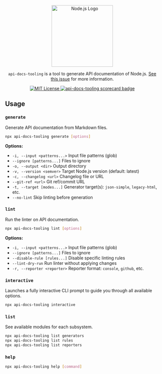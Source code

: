 <p align="center">
  <br />
  <a href="https://nodejs.org">
    <picture>
      <source media="(prefers-color-scheme: dark)" srcset="https://nodejs.org/static/logos/nodejsLight.svg">
      <img src="https://nodejs.org/static/logos/nodejsDark.svg" width="200px" alt="Node.js Logo">
    </picture>
  </a>
</p>

<p align="center">
  <code>api-docs-tooling</code> is a tool to generate API documentation of Node.js. <a href="https://github.com/nodejs/node/issues/52343">See this issue</a> for more information.
</p>

<p align="center">
  <a title="MIT License" href="LICENSE">
    <img src="https://img.shields.io/badge/license-MIT-blue" alt="MIT License" />
  </a>
   <a title="scorecard" href="https://securityscorecards.dev/viewer/?uri=github.com/nodejs/api-docs-tooling">
    <img src="https://api.securityscorecards.dev/projects/github.com/nodejs/api-docs-tooling/badge" alt="api-docs-tooling scorecard badge" />
  </a>
</p>

## Usage

### `generate`

Generate API documentation from Markdown files.

```sh
npx api-docs-tooling generate [options]
```

**Options:**

- `-i, --input <patterns...>` Input file patterns (glob)
- `--ignore [patterns...]` Files to ignore
- `-o, --output <dir>` Output directory
- `-v, --version <semver>` Target Node.js version (default: latest)
- `-c, --changelog <url>` Changelog file or URL
- `--git-ref <url>` Git ref/commit URL
- `-t, --target [modes...]` Generator target(s): `json-simple`, `legacy-html`, etc.
- `--no-lint` Skip linting before generation

### `lint`

Run the linter on API documentation.

```sh
npx api-docs-tooling lint [options]
```

**Options:**

- `-i, --input <patterns...>` Input file patterns (glob)
- `--ignore [patterns...]` Files to ignore
- `--disable-rule [rules...]` Disable specific linting rules
- `--lint-dry-run` Run linter without applying changes
- `-r, --reporter <reporter>` Reporter format: `console`, `github`, etc.

### `interactive`

Launches a fully interactive CLI prompt to guide you through all available options.

```sh
npx api-docs-tooling interactive
```

### `list`

See available modules for each subsystem.

```sh
npx api-docs-tooling list generators
npx api-docs-tooling list rules
npx api-docs-tooling list reporters
```

### `help`

```sh
npx api-docs-tooling help [command]
```
